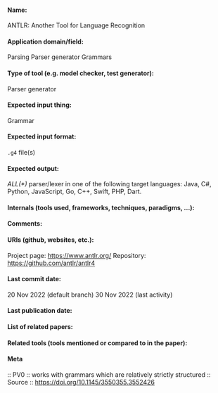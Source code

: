 #### Name:
ANTLR: Another Tool for Language Recognition

#### Application domain/field:
Parsing
Parser generator
Grammars

#### Type of tool (e.g. model checker, test generator):
Parser generator

#### Expected input thing:
Grammar

#### Expected input format:
`.g4` file(s)

#### Expected output:
_ALL(*)_ parser/lexer in one of the following target languages: Java, C#, Python, JavaScript, Go, C++, Swift, PHP, Dart.

#### Internals (tools used, frameworks, techniques, paradigms, ...):

#### Comments:

#### URIs (github, websites, etc.):
Project page: https://www.antlr.org/
Repository: https://github.com/antlr/antlr4

#### Last commit date:
20 Nov 2022 (default branch)
30 Nov 2022 (last activity)

#### Last publication date:

#### List of related papers:

#### Related tools (tools mentioned or compared to in the paper):

#### Meta
:: PV0           :: works with grammars which are relatively strictly structured
:: Source :: https://doi.org/10.1145/3550355.3552426
